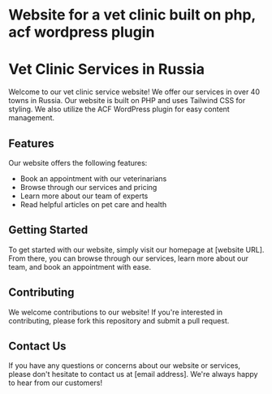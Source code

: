 # Website for a vet clinic built on php, acf wordpress plugin

# Vet Clinic Services in Russia

Welcome to our vet clinic service website! We offer our services in over 40 towns in Russia. Our website is built on PHP and uses Tailwind CSS for styling. We also utilize the ACF WordPress plugin for easy content management.

## Features

Our website offers the following features:

- Book an appointment with our veterinarians
- Browse through our services and pricing
- Learn more about our team of experts
- Read helpful articles on pet care and health

## Getting Started

To get started with our website, simply visit our homepage at [website URL]. From there, you can browse through our services, learn more about our team, and book an appointment with ease.

## Contributing

We welcome contributions to our website! If you're interested in contributing, please fork this repository and submit a pull request.

## Contact Us

If you have any questions or concerns about our website or services, please don't hesitate to contact us at [email address]. We're always happy to hear from our customers!
